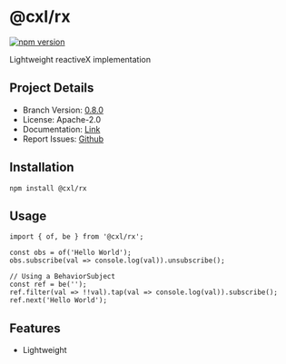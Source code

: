 # @cxl/rx 
	
[![npm version](https://badge.fury.io/js/%40cxl%2Frx.svg)](https://badge.fury.io/js/%40cxl%2Frx)

Lightweight reactiveX implementation

## Project Details

-   Branch Version: [0.8.0](https://npmjs.com/package/@cxl/rx/v/0.8.0)
-   License: Apache-2.0
-   Documentation: [Link](https://cxlio.github.io/cxl/rx)
-   Report Issues: [Github](https://github.com/cxlio/cxl/issues)

## Installation

	npm install @cxl/rx

## Usage

```
import { of, be } from '@cxl/rx';

const obs = of('Hello World');
obs.subscribe(val => console.log(val)).unsubscribe();

// Using a BehaviorSubject
const ref = be('');
ref.filter(val => !!val).tap(val => console.log(val)).subscribe();
ref.next('Hello World');
```

## Features

-   Lightweight
